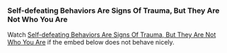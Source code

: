 ### Self-defeating Behaviors Are Signs Of Trauma, But They Are Not Who You Are

Watch [Self-defeating Behaviors Are Signs Of Trauma, But They Are Not Who You Are](https://youtu.be/TYiaSbi-XzY) if the embed below does not behave nicely. 

<div class="embed-container"><iframeloading="lazy" width="560" height="315" src="https://www.youtube.com/embed/TYiaSbi-XzY" title="YouTube video player" frameborder="0" allow="accelerometer; autoplay; clipboard-write; encrypted-media; gyroscope; picture-in-picture" allowfullscreen></iframe></div>
